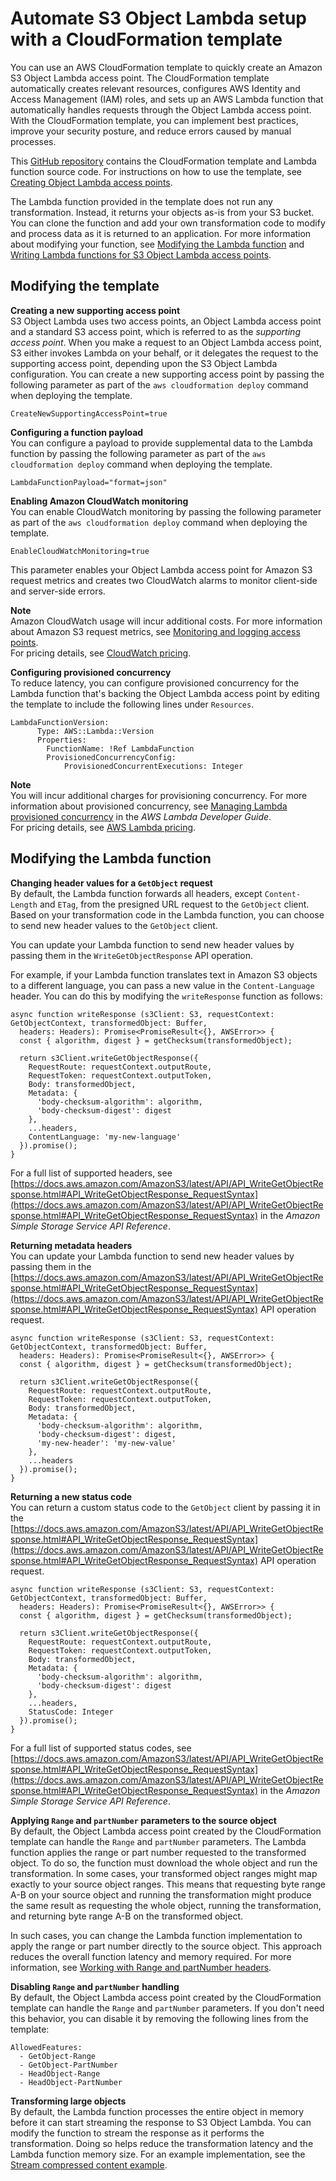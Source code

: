 # Automate S3 Object Lambda setup with a CloudFormation template<a name="olap-using-cfn-template"></a>

You can use an AWS CloudFormation template to quickly create an Amazon S3 Object Lambda access point\. The CloudFormation template automatically creates relevant resources, configures AWS Identity and Access Management \(IAM\) roles, and sets up an AWS Lambda function that automatically handles requests through the Object Lambda access point\. With the CloudFormation template, you can implement best practices, improve your security posture, and reduce errors caused by manual processes\.

This [GitHub repository](https://github.com/aws-samples/amazon-s3-object-lambda-default-configuration) contains the CloudFormation template and Lambda function source code\. For instructions on how to use the template, see [Creating Object Lambda access points](olap-create.md)\.

The Lambda function provided in the template does not run any transformation\. Instead, it returns your objects as\-is from your S3 bucket\. You can clone the function and add your own transformation code to modify and process data as it is returned to an application\. For more information about modifying your function, see [Modifying the Lambda function](#modifying-lambda-function) and [Writing Lambda functions for S3 Object Lambda access points](olap-writing-lambda.md)\. 

## Modifying the template<a name="modifying-cfn-template"></a>

**Creating a new supporting access point**  
S3 Object Lambda uses two access points, an Object Lambda access point and a standard S3 access point, which is referred to as the *supporting access point*\. When you make a request to an Object Lambda access point, S3 either invokes Lambda on your behalf, or it delegates the request to the supporting access point, depending upon the S3 Object Lambda configuration\. You can create a new supporting access point by passing the following parameter as part of the `aws cloudformation deploy` command when deploying the template\.

```
CreateNewSupportingAccessPoint=true
```

**Configuring a function payload**  
You can configure a payload to provide supplemental data to the Lambda function by passing the following parameter as part of the `aws cloudformation deploy` command when deploying the template\.

```
LambdaFunctionPayload="format=json"
```

**Enabling Amazon CloudWatch monitoring**  
You can enable CloudWatch monitoring by passing the following parameter as part of the `aws cloudformation deploy` command when deploying the template\.

```
EnableCloudWatchMonitoring=true
```

This parameter enables your Object Lambda access point for Amazon S3 request metrics and creates two CloudWatch alarms to monitor client\-side and server\-side errors\.

**Note**  
Amazon CloudWatch usage will incur additional costs\. For more information about Amazon S3 request metrics, see [Monitoring and logging access points](access-points-monitoring-logging.md)\.  
For pricing details, see [CloudWatch pricing](http://aws.amazon.com/cloudwatch/pricing/)\. 

**Configuring provisioned concurrency**  
To reduce latency, you can configure provisioned concurrency for the Lambda function that's backing the Object Lambda access point by editing the template to include the following lines under `Resources`\.

```
LambdaFunctionVersion:
      Type: AWS::Lambda::Version
      Properties:
        FunctionName: !Ref LambdaFunction
        ProvisionedConcurrencyConfig:
            ProvisionedConcurrentExecutions: Integer
```

**Note**  
You will incur additional charges for provisioning concurrency\. For more information about provisioned concurrency, see [Managing Lambda provisioned concurrency](https://docs.aws.amazon.com/lambda/latest/dg/provisioned-concurrency.html) in the *AWS Lambda Developer Guide*\.  
For pricing details, see [AWS Lambda pricing](https://aws.amazon.com/lambda/pricing/)\.

## Modifying the Lambda function<a name="modifying-lambda-function"></a>

**Changing header values for a `GetObject` request**  
By default, the Lambda function forwards all headers, except `Content-Length` and `ETag`, from the presigned URL request to the `GetObject` client\. Based on your transformation code in the Lambda function, you can choose to send new header values to the `GetObject` client\.

You can update your Lambda function to send new header values by passing them in the `WriteGetObjectResponse` API operation\.

For example, if your Lambda function translates text in Amazon S3 objects to a different language, you can pass a new value in the `Content-Language` header\. You can do this by modifying the `writeResponse` function as follows:

```
async function writeResponse (s3Client: S3, requestContext: GetObjectContext, transformedObject: Buffer,
  headers: Headers): Promise<PromiseResult<{}, AWSError>> {
  const { algorithm, digest } = getChecksum(transformedObject);

  return s3Client.writeGetObjectResponse({
    RequestRoute: requestContext.outputRoute,
    RequestToken: requestContext.outputToken,
    Body: transformedObject,
    Metadata: {
      'body-checksum-algorithm': algorithm,
      'body-checksum-digest': digest
    },
    ...headers,
    ContentLanguage: 'my-new-language'
  }).promise();
}
```

For a full list of supported headers, see [https://docs.aws.amazon.com/AmazonS3/latest/API/API_WriteGetObjectResponse.html#API_WriteGetObjectResponse_RequestSyntax](https://docs.aws.amazon.com/AmazonS3/latest/API/API_WriteGetObjectResponse.html#API_WriteGetObjectResponse_RequestSyntax) in the *Amazon Simple Storage Service API Reference*\.

**Returning metadata headers**  
You can update your Lambda function to send new header values by passing them in the [https://docs.aws.amazon.com/AmazonS3/latest/API/API_WriteGetObjectResponse.html#API_WriteGetObjectResponse_RequestSyntax](https://docs.aws.amazon.com/AmazonS3/latest/API/API_WriteGetObjectResponse.html#API_WriteGetObjectResponse_RequestSyntax) API operation request\.

```
async function writeResponse (s3Client: S3, requestContext: GetObjectContext, transformedObject: Buffer,
  headers: Headers): Promise<PromiseResult<{}, AWSError>> {
  const { algorithm, digest } = getChecksum(transformedObject);

  return s3Client.writeGetObjectResponse({
    RequestRoute: requestContext.outputRoute,
    RequestToken: requestContext.outputToken,
    Body: transformedObject,
    Metadata: {
      'body-checksum-algorithm': algorithm,
      'body-checksum-digest': digest,
      'my-new-header': 'my-new-value' 
    },
    ...headers
  }).promise();
}
```

**Returning a new status code**  
You can return a custom status code to the `GetObject` client by passing it in the [https://docs.aws.amazon.com/AmazonS3/latest/API/API_WriteGetObjectResponse.html#API_WriteGetObjectResponse_RequestSyntax](https://docs.aws.amazon.com/AmazonS3/latest/API/API_WriteGetObjectResponse.html#API_WriteGetObjectResponse_RequestSyntax) API operation request\.

```
async function writeResponse (s3Client: S3, requestContext: GetObjectContext, transformedObject: Buffer,
  headers: Headers): Promise<PromiseResult<{}, AWSError>> {
  const { algorithm, digest } = getChecksum(transformedObject);

  return s3Client.writeGetObjectResponse({
    RequestRoute: requestContext.outputRoute,
    RequestToken: requestContext.outputToken,
    Body: transformedObject,
    Metadata: {
      'body-checksum-algorithm': algorithm,
      'body-checksum-digest': digest
    },
    ...headers,
    StatusCode: Integer
  }).promise();
}
```

For a full list of supported status codes, see [https://docs.aws.amazon.com/AmazonS3/latest/API/API_WriteGetObjectResponse.html#API_WriteGetObjectResponse_RequestSyntax](https://docs.aws.amazon.com/AmazonS3/latest/API/API_WriteGetObjectResponse.html#API_WriteGetObjectResponse_RequestSyntax) in the *Amazon Simple Storage Service API Reference*\.

**Applying `Range` and `partNumber` parameters to the source object**  
By default, the Object Lambda access point created by the CloudFormation template can handle the `Range` and `partNumber` parameters\. The Lambda function applies the range or part number requested to the transformed object\. To do so, the function must download the whole object and run the transformation\. In some cases, your transformed object ranges might map exactly to your source object ranges\. This means that requesting byte range A\-B on your source object and running the transformation might produce the same result as requesting the whole object, running the transformation, and returning byte range A\-B on the transformed object\.

In such cases, you can change the Lambda function implementation to apply the range or part number directly to the source object\. This approach reduces the overall function latency and memory required\. For more information, see [Working with Range and partNumber headers](range-get-olap.md)\.

**Disabling `Range` and `partNumber` handling**  
By default, the Object Lambda access point created by the CloudFormation template can handle the `Range` and `partNumber` parameters\. If you don't need this behavior, you can disable it by removing the following lines from the template:

```
AllowedFeatures:
  - GetObject-Range
  - GetObject-PartNumber
  - HeadObject-Range 
  - HeadObject-PartNumber
```

**Transforming large objects**  
By default, the Lambda function processes the entire object in memory before it can start streaming the response to S3 Object Lambda\. You can modify the function to stream the response as it performs the transformation\. Doing so helps reduce the transformation latency and the Lambda function memory size\. For an example implementation, see the [Stream compressed content example](olap-writing-lambda.md#olap-getobject-response)\.